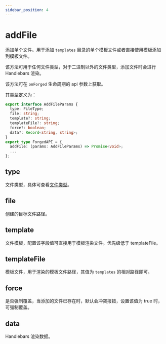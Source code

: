 ```yaml
---
sidebar_position: 4
---
```


# addFile

添加单个文件。用于添加 `templates` 目录的单个模板文件或者直接使用模板添加到模板文件。

该方法可用于任何文件类型，对于二进制以外的文件类型，添加文件时会进行 Handlebars 渲染。

该方法可在 `onForged` 生命周期的 api 参数上获取。

其类型定义为：

```ts
export interface AddFileParams {
  type: FileType;
  file: string;
  template?: string;
  templateFile?: string;
  force?: boolean;
  data?: Record<string, string>;
}
export type ForgedAPI = {
  addFile: (params: AddFileParams) => Promise<void>;
  ...
};
```

## type

文件类型，具体可查看[文件类型](/docs/guides/topic-detail/generator/plugin/api/file/introduce#文件类型)。

## file

创建的目标文件路径。

## template

文件模板，配置该字段值可直接用于模板渲染文件。优先级低于 templateFile。

## templateFile

模板文件，用于渲染的模板文件路径，其值为 `templates` 的相对路径即可。

## force

是否强制覆盖，当添加的文件已存在时，默认会冲突报错，设置该值为 true 时，可强制覆盖。

## data

Handlebars 渲染数据。
